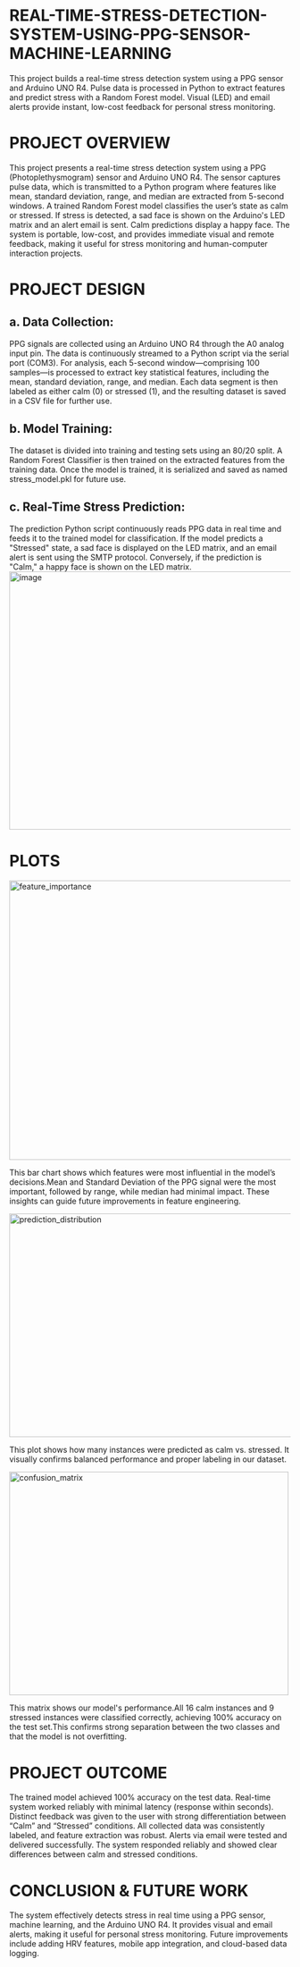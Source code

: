 # REAL-TIME-STRESS-DETECTION-SYSTEM-USING-PPG-SENSOR-MACHINE-LEARNING
This project builds a real-time stress detection system using a PPG sensor and Arduino UNO R4. Pulse data is processed in Python to extract features and predict stress with a Random Forest model. Visual (LED) and email alerts provide instant, low-cost feedback for personal stress monitoring.

# PROJECT OVERVIEW
This project presents a real-time stress detection system using a PPG (Photoplethysmogram) sensor and Arduino UNO R4. The sensor captures pulse data, which is transmitted to a Python program where features like mean, standard deviation, range, and median are extracted from 5-second windows. A trained Random Forest model classifies the user’s state as calm or stressed. If stress is detected, a sad face is shown on the Arduino's LED matrix and an alert email is sent. Calm predictions display a happy face. The system is portable, low-cost, and provides immediate visual and remote feedback, making it useful for stress monitoring and human-computer interaction projects.

# PROJECT DESIGN
## a. Data Collection:
PPG signals are collected using an Arduino UNO R4 through the A0 analog input pin. The data is continuously streamed to a Python script via the serial port (COM3). For analysis, each 5-second window—comprising 100 samples—is processed to extract key statistical features, including the mean, standard deviation, range, and median. Each data segment is then labeled as either calm (0) or stressed (1), and the resulting dataset is saved in a CSV file for further use.
## b. Model Training:
The dataset is divided into training and testing sets using an 80/20 split. A Random Forest Classifier is then trained on the extracted features from the training data. Once the model is trained, it is serialized and saved as named stress_model.pkl for future use.
## c. Real-Time Stress Prediction:
The prediction Python script continuously reads PPG data in real time and feeds it to the trained model for classification. If the model predicts a "Stressed" state, a sad face is displayed on the LED matrix, and an email alert is sent using the SMTP protocol. Conversely, if the prediction is "Calm," a happy face is shown on the LED matrix.
<img width="858" height="462" alt="image" src="https://github.com/user-attachments/assets/cf98bff7-4f69-47ea-8162-586d94ec4efb" />

# PLOTS
<img width="800" height="500" alt="feature_importance" src="https://github.com/user-attachments/assets/a5a59bd3-acbf-4a03-bb3f-b0f9a8b80ef5" />

This bar chart shows which features were most influential in the model’s decisions.Mean and Standard Deviation of the PPG signal were the most important, followed by range, while median had minimal impact. These insights can guide future improvements in feature engineering.

<img width="600" height="400" alt="prediction_distribution" src="https://github.com/user-attachments/assets/62f22c41-bbb8-463a-ad72-4d7614bd440b" />

This plot shows how many instances were predicted as calm vs. stressed. It visually confirms balanced performance and proper labeling in our dataset.

<img width="500" height="400" alt="confusion_matrix" src="https://github.com/user-attachments/assets/164bf189-d73c-4f17-8848-35ab4f7cb04d" />

This matrix shows our model's performance.All 16 calm instances and 9 stressed instances were classified correctly, achieving 100% accuracy on the test set.This confirms strong separation between the two classes and that the model is not overfitting.

# PROJECT OUTCOME
The trained model achieved 100% accuracy on the test data. Real-time system worked reliably with minimal latency (response within seconds). Distinct feedback was given to the user with strong differentiation between “Calm” and “Stressed” conditions. All collected data was consistently labeled, and feature extraction was robust. Alerts via email were tested and delivered successfully. The system responded reliably and showed clear differences between calm and stressed conditions.

# CONCLUSION & FUTURE WORK
The system effectively detects stress in real time using a PPG sensor, machine learning, and the Arduino UNO R4. It provides visual and email alerts, making it useful for personal stress monitoring. Future improvements include adding HRV features, mobile app integration, and cloud-based data logging.
